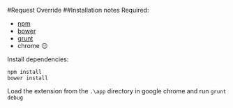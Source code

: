 #Request Override
##Installation notes
Required:
* [npm](https://www.npmjs.com)
* [bower](http://bower.io)
* [grunt](http://gruntjs.com)
* chrome :expressionless:

Install dependencies:
```
npm install
bower install
```
Load the extension from the `.\app` directory in google chrome and run `grunt debug`
